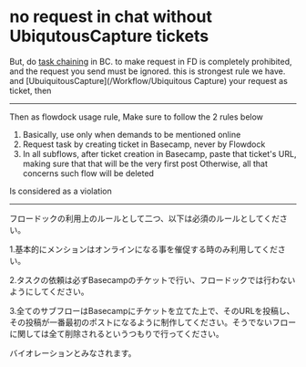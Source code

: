 no request in chat without UbiqutousCapture tickets
=================================================================
But, do [task chaining](/Workflow/TaskChaining.md) in BC. to make request in FD is completely prohibited, and the request you send must be ignored. this is strongest rule we have. and [UbuiquitousCapture](/Workflow/Ubiquitous Capture) your request as ticket, then 

-----------

Then as flowdock usage rule, Make sure to follow the 2 rules below

1. Basically, use only when demands to be mentioned online
2. Request task by creating ticket in Basecamp, never by Flowdock
3. In all subflows, after ticket creation in Basecamp, paste that ticket's URL, making sure that that will be the very first post Otherwise, all that concerns such flow will be deleted

Is considered as a violation

-----

フロードックの利用上のルールとして二つ、以下は必須のルールとしてください。

 1.基本的にメンションはオンラインになる事を催促する時のみ利用してください。
 
 2.タスクの依頼は必ずBasecampのチケットで行い、フロードックでは行わないようにしてください。
 
 3.全てのサブフローはBasecampにチケットを立てた上で、そのURLを投稿し、その投稿が一番最初のポストになるように制作してください。そうでないフローに関しては全て削除されるというつもりで行ってください。

バイオレーションとみなされます。


